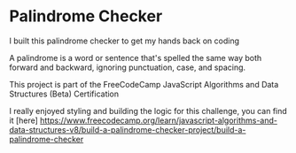 # Palindrome Checker

I built this palindrome checker to get my hands back on coding

A palindrome is a word or sentence that's spelled the same way both forward and backward, ignoring punctuation, case, and spacing.

This project is part of the FreeCodeCamp JavaScript Algorithms and Data Structures (Beta) Certification

I really enjoyed styling and building the logic for this challenge, you can find it [here] https://www.freecodecamp.org/learn/javascript-algorithms-and-data-structures-v8/build-a-palindrome-checker-project/build-a-palindrome-checker
